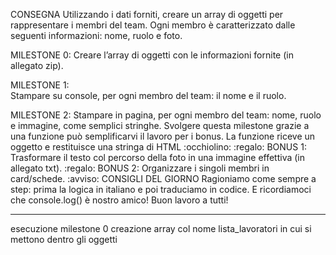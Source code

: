  CONSEGNA
Utilizzando i dati forniti, creare un array di oggetti per rappresentare i membri del team.
Ogni membro è caratterizzato dalle seguenti informazioni: nome, ruolo e foto.

 MILESTONE 0: 
Creare l’array di oggetti con le informazioni fornite (in allegato zip).

 MILESTONE 1:       
Stampare su console, per ogni membro del team: il nome e il ruolo.

 MILESTONE 2:
Stampare in pagina, per ogni membro del team: nome, ruolo e immagine, come semplici stringhe.
Svolgere questa milestone grazie a una funzione può semplificarvi il lavoro per i bonus. La funzione riceve un oggetto e restituisce una stringa di HTML :occhiolino:
:regalo: BONUS 1:
Trasformare il testo col percorso della foto in una immagine effettiva (in allegato txt).
:regalo: BONUS 2:
Organizzare i singoli membri in card/schede.
:avviso: CONSIGLI DEL GIORNO
Ragioniamo come sempre a step: prima la logica in italiano e poi traduciamo in codice.
E ricordiamoci che console.log() è nostro amico!
Buon lavoro a tutti!

----------------------------------------------
esecuzione milestone 0
creazione array col nome lista_lavoratori in cui si mettono dentro gli oggetti 

